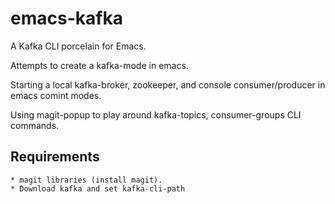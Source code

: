 # emacs-kafka
A Kafka CLI porcelain for Emacs.

Attempts to create a kafka-mode in emacs. 

Starting a local kafka-broker, zookeeper, and console consumer/producer in emacs comint modes. 

Using magit-popup to play around kafka-topics, consumer-groups CLI commands. 



## Requirements
	* magit libraries (install magit).
	* Download kafka and set kafka-cli-path

